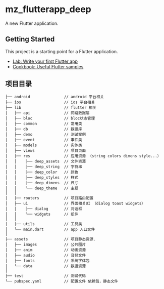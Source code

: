 # mz_flutterapp_deep

A new Flutter application.

## Getting Started

This project is a starting point for a Flutter application.

- [Lab: Write your first Flutter app](https://flutter.io/docs/get-started/codelab)
- [Cookbook: Useful Flutter samples](https://flutter.io/docs/cookbook)

## 项目目录
```
├── android               // android 平台相关
├── ios                   // ios 平台相关
├── lib                   // flutter 相关
│   ├── api               // 网路数据层
│   ├── bloc              // bloc状态管理
│   ├── common            // 常用类
│   ├── db                // 数据库
│   ├── demo              // 测试案例
│   ├── event             // 事件类
│   ├── models            // 实体类
│   ├── views             // 项目页面
│   ├── res               // 应用资源 （string colors dimens style...）
│   │    ├── deep_assets  // 文件资源
│   │    ├── deep_string  // 字符串
│   │    ├── deep_color   // 颜色
│   │    ├── deep_styles  // 样式
│   │    ├── deep_dimens  // 尺寸
│   │    └── deep_theme   // 主题
│   │ 
│   ├── routers           // 项目路由配置
│   ├── ui                // 界面相关UI （dialog toast widgets）
│   │    ├── dialog       // 对话框
│   │    └── widgets      // 组件
│   │ 
│   ├── utils             // 工具类
│   └── main.dart         // app 入口文件
│
├── assets                // 项目静态资源.
│   ├── images            // 公共图片
│   ├── anim              // 动画资源
│   ├── audio             // 音频文件
│   ├── fonts             // 系统字体包
│   └── data              // 数据资源
│
├── test                  // 测试代码
└── pubspec.yaml          // 配置文件 依赖包，静态文件
```

